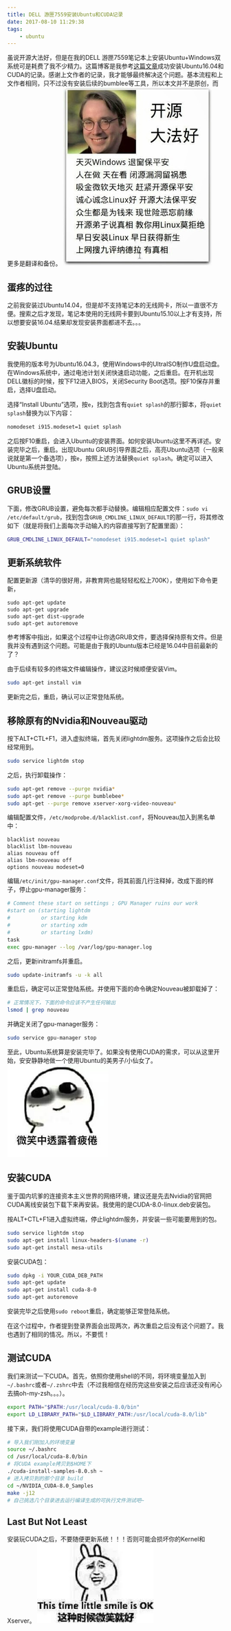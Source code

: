 ```yaml
---
title: DELL 游匣7559安装Ubuntu和CUDA记录
date: 2017-08-10 11:29:38
tags:
    - ubuntu
---
```

虽说开源大法好，但是在我的DELL 游匣7559笔记本上安装Ubuntu+Windows双系统可是耗费了我不少精力。这篇博客是我参考[这篇文章](https://hemenkapadia.github.io/blog/2016/11/11/Ubuntu-with-Nvidia-CUDA-Bumblebee.html)成功安装Ubuntu16.04和CUDA的记录。感谢上文作者的记录，我才能够最终解决这个问题。基本流程和上文作者相同，只不过没有安装后续的bumblee等工具，所以本文并不是原创，而更多是翻译和备份。
![开源大法好](/img/install_ubuntu_in_dell_kaiyuandafahao.jpg)
<!-- more -->
## 蛋疼的过往
之前我安装过Ubuntu14.04，但是却不支持笔记本的无线网卡，所以一直很不方便。搜索之后才发现，笔记本使用的无线网卡要到Ubuntu15.10以上才有支持，所以想要安装16.04.结果却发现安装界面都进不去。。。

## 安装Ubuntu
我使用的版本号为Ubuntu16.04.3，使用Windows中的UltraISO制作U盘启动盘。在Windows系统中，通过电池计划关闭快速启动功能，之后重启。在开机出现DELL徽标的时候，按下F12进入BIOS，关闭Security Boot选项。按F10保存并重启，选择U盘启动。

选择“Install Ubuntu”选项，按`e`，找到包含有`quiet splash`的那行脚本，将`quiet splash`替换为以下内容：

``` sh
nomodeset i915.modeset=1 quiet splash
```

之后按F10重启，会进入Ubuntu的安装界面。如何安装Ubuntu这里不再详述。安装完毕之后，重启。出现Ubuntu GRUB引导界面之后，高亮Ubuntu选项（一般来说就是第一个备选项），按`e`，按照上述方法替换`quiet splash`。确定可以进入Ubuntu系统并登陆。

## GRUB设置
下面，修改GRUB设置，避免每次都手动替换。编辑相应配置文件：`sudo vi /etc/default/grub`，找到包含`GRUB_CMDLINE_LINUX_DEFAULT`的那一行，将其修改如下（就是将我们上面每次手动输入的内容直接写到了配置里面）：

``` sh
GRUB_CMDLINE_LINUX_DEFAULT="nomodeset i915.modeset=1 quiet splash"
```

## 更新系统软件
配置更新源（清华的很好用，非教育网也能轻轻松松上700K），使用如下命令更新，

```
sudo apt-get update
sudo apt-get upgrade
sudo apt-get dist-upgrade
sudo apt-get autoremove
```

参考博客中指出，如果这个过程中让你选GRUB文件，要选择保持原有文件。但是我并没有遇到这个问题。可能是由于我的Ubuntu版本已经是16.04中目前最新的了？

由于后续有较多的终端文件编辑操作，建议这时候顺便安装Vim。
``` sh
sudo apt-get install vim
```

更新完之后，重启，确认可以正常登陆系统。

## 移除原有的Nvidia和Nouveau驱动
按下ALT+CTL+F1，进入虚拟终端，首先关闭lightdm服务。这项操作之后会比较经常用到。
``` sh
sudo service lightdm stop
```

之后，执行卸载操作：
``` sh
sudo apt-get remove --purge nvidia*
sudo apt-get remove --purge bumblebee*
sudo apt-get --purge remove xserver-xorg-video-nouveau*
```

编辑配置文件，`/etc/modprobe.d/blacklist.conf`，将Nouveau加入到黑名单中：
```
blacklist nouveau
blacklist lbm-nouveau
alias nouveau off
alias lbm-nouveau off
options nouveau modeset=0
```

编辑`/etc/init/gpu-manager.conf`文件，将其前面几行注释掉，改成下面的样子，停止gpu-manager服务：
``` sh
# Comment these start on settings ; GPU Manager ruins our work
#start on (starting lightdm
#          or starting kdm
#          or starting xdm
#          or starting lxdm)
task
exec gpu-manager --log /var/log/gpu-manager.log
```

之后，更新initramfs并重启。
``` sh
sudo update-initramfs -u -k all
```

重启后，确定可以正常登陆系统。并使用下面的命令确定Nouveau被卸载掉了：
``` sh
# 正常情况下，下面的命令应该不产生任何输出
lsmod | grep nouveau
```

并确定关闭了gpu-manager服务：
``` sh
sudo service gpu-manager stop
```

至此，Ubuntu系统算是安装完毕了。如果没有使用CUDA的需求，可以从这里开始，安安静静地做一个使用Ubuntu的美男子/小仙女了。
![微笑中带着疲惫](/img/install_ubuntu_in_dell_weixiaodaizhepibei.jpg)

## 安装CUDA
鉴于国内坑爹的连接资本主义世界的网络环境，建议还是先去Nvidia的官网把CUDA离线安装包下载下来再安装。我使用的是CUDA-8.0-linux.deb安装包。

按ALT+CTL+F1进入虚拟终端，停止lightdm服务，并安装一些可能要用到的包。
``` sh
sudo service lightdm stop
sudo apt-get install linux-headers-$(uname -r)
sudo apt-get install mesa-utils
```

安装CUDA包：
``` sh
sudo dpkg -i YOUR_CUDA_DEB_PATH
sudo apt-get update
sudo apt-get install cuda-8-0
sudo apt-get autoremove
```
安装完毕之后使用`sudo reboot`重启，确定能够正常登陆系统。

在这个过程中，作者提到登录界面会出现两次，再次重启之后没有这个问题了。我也遇到了相同的情况。所以，不要慌！

## 测试CUDA
我们来测试一下CUDA。首先，依照你使用shell的不同，将环境变量加入到`~/.bashrc`或者`~/.zshrc`中去（不过我相信在经历完这些安装之后应该还没有闲心去搞oh-my-zsh。。。）。
``` sh
export PATH="$PATH:/usr/local/cuda-8.0/bin"
export LD_LIBRARY_PATH="$LD_LIBRARY_PATH:/usr/local/cuda-8.0/lib"
```

接下来，我们将使用CUDA自带的example进行测试：
``` sh
# 导入我们刚加入的环境变量
source ~/.bashrc
cd /usr/local/cuda-8.0/bin
# 将CUDA example拷贝到$HOME下
./cuda-install-samples-8.0.sh ~
# 进入拷贝到的那个目录 build
cd ~/NVIDIA_CUDA-8.0_Samples
make -j12
# 自己挑选几个目录进去运行编译生成的可执行文件测试吧~
```

## Last But Not Least
安装玩CUDA之后，不要随便更新系统！！！否则可能会损坏你的Kernel和Xserver。
![微笑就好](/img/install_ubuntu_in_dell_weixiaojiuhao.jpg)
